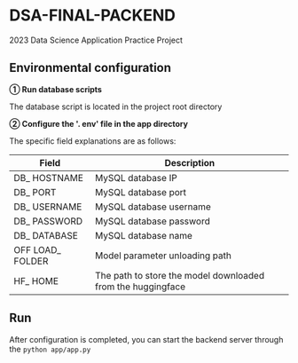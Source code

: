 # DSA-FINAL-PACKEND

2023 Data Science Application Practice Project



## Environmental configuration

**① Run database scripts**

The database script is located in the project root directory

**② Configure the '. env' file in the app directory**

The specific field explanations are as follows:

| Field            | Description                                                 |
| ---------------- | ----------------------------------------------------------- |
| DB_ HOSTNAME     | MySQL database IP                                           |
| DB_ PORT         | MySQL database port                                         |
| DB_ USERNAME     | MySQL database username                                     |
| DB_ PASSWORD     | MySQL database password                                     |
| DB_ DATABASE     | MySQL database name                                         |
| OFF LOAD_ FOLDER | Model parameter unloading path                              |
| HF_ HOME         | The path to store the model downloaded from the huggingface |


## Run

After configuration is completed, you can start the backend server through the `python app/app.py`